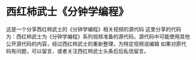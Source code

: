 # 西红柿武士《分钟学编程》
这是一个分享西红柿武士的《分钟学编程》相关视频的源代码
这里分享的代码为：西红柿武士为《分钟学编程》系列视频准备的源代码，源代码中可能使用其他公开源代码的内容，经过西红柿武士的重新整理，为特定视频说编辑
如果对原代码有问题，可以留言，或者关注西红柿武士头条后后私信留言。
